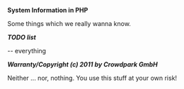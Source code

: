 **System Information in PHP**

Some things which we really wanna know.

***TODO list***

-- everything

***Warranty/Copyright (c) 2011 by Crowdpark GmbH***

Neither ... nor, nothing. You use this stuff at your own risk!